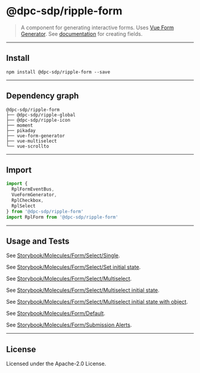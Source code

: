 <!-- GENERATED_DOCS -->
# @dpc-sdp/ripple-form

> A component for generating interactive forms. Uses [Vue Form
Generator](https://github.com/vue-generators/vue-form-generator). See
[documentation](https://icebob.gitbooks.io/vueformgenerator/content/) for
creating fields.

--------------------------------------------------------------------------------

## Install

```shell
npm install @dpc-sdp/ripple-form --save
```

--------------------------------------------------------------------------------

## Dependency graph

```shell
@dpc-sdp/ripple-form
├── @dpc-sdp/ripple-global
├── @dpc-sdp/ripple-icon
├── moment
├── pikaday
├── vue-form-generator
├── vue-multiselect
└── vue-scrollto
```

--------------------------------------------------------------------------------

## Import

```js
import {
  RplFormEventBus,
  VueFormGenerator,
  RplCheckbox,
  RplSelect
} from '@dpc-sdp/ripple-form'
import RplForm from '@dpc-sdp/ripple-form'
```

--------------------------------------------------------------------------------

## Usage and Tests

See [Storybook/Molecules/Form/Select/Single](https://ripple.sdp.vic.gov.au/?path=/story/molecules-form-select--single).

See [Storybook/Molecules/Form/Select/Set initial state](https://ripple.sdp.vic.gov.au/?path=/story/molecules-form-select--set-initial-state).

See [Storybook/Molecules/Form/Select/Multiselect](https://ripple.sdp.vic.gov.au/?path=/story/molecules-form-select--multiselect).

See [Storybook/Molecules/Form/Select/Multiselect initial state](https://ripple.sdp.vic.gov.au/?path=/story/molecules-form-select--multiselect-initial-state).

See [Storybook/Molecules/Form/Select/Multiselect initial state with object](https://ripple.sdp.vic.gov.au/?path=/story/molecules-form-select--multiselect-initial-state-with-object).

See [Storybook/Molecules/Form/Default](https://ripple.sdp.vic.gov.au/?path=/story/molecules-form--default).

See [Storybook/Molecules/Form/Submission Alerts](https://ripple.sdp.vic.gov.au/?path=/story/molecules-form--submission-alerts).

--------------------------------------------------------------------------------

## License

Licensed under the Apache-2.0 License.

<!-- /GENERATED_DOCS -->
